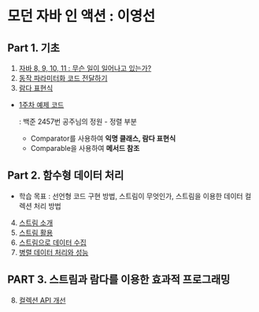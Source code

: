 # 모던 자바 인 액션 : 이영선
## Part 1. 기초
1. [자바 8, 9, 10, 11 : 무슨 일이 일어나고 있는가?](ch1/README.md)
2. [동작 파라미터화 코드 전달하기](ch2/README.md)
3. [람다 표현식](ch3/README.md)

- [1주차 예제 코드](exampleCode/week1/FlowerGarden.java)

   : 백준 2457번 공주님의 정원 - 정렬 부분
  - Comparator를 사용하여 **익명 클래스, 람다 표현식** 
  - Comparable을 사용하여 **메서드 참조**

## Part 2. 함수형 데이터 처리
- 학습 목표 : 선언형 코드 구현 방법, 스트림이 무엇인가, 스트림을 이용한 데이터 컬렉션 처리 방법
4. [스트림 소개](ch4/README.md)
5. [스트림 활용](ch5/README.md)
6. [스트림으로 데이터 수집](ch6/README.md)
7. [병렬 데이터 처리와 성능](ch7/README.md)

## PART 3. 스트림과 람다를 이용한 효과적 프로그래밍
8. [컬렉션 API 개선](ch8/README.md)